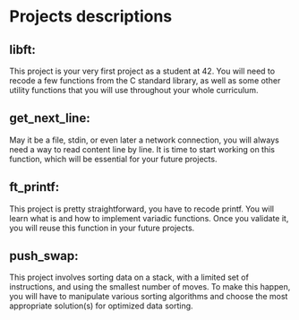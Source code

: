 # Projects descriptions

## libft:
This project is your very first project as a student at 42. You will need to recode a few functions from the C standard library,
as well as some other utility functions that you will use throughout your whole curriculum.

## get_next_line:
May it be a file, stdin, or even later a network connection, you will always need a way to read content line by line.
It is time to start working on this function, which will be essential for your future projects.

## ft_printf:
This project is pretty straightforward, you have to recode printf. You will learn what is and how to implement variadic functions.
Once you validate it, you will reuse this function in your future projects.

## push_swap:
This project involves sorting data on a stack, with a limited set of instructions, and using the smallest number of moves.
To make this happen, you will have to manipulate various sorting algorithms and choose the most appropriate solution(s) for optimized data sorting.
